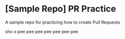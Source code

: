 # [Sample Repo] PR Practice
A sample repo for practicing how to create Pull Requests

sho o pee pee pee pee pee pee pee
